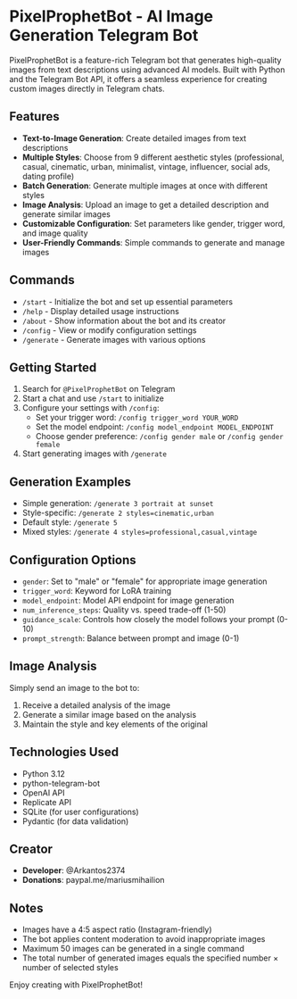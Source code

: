 # PixelProphetBot - AI Image Generation Telegram Bot

PixelProphetBot is a feature-rich Telegram bot that generates high-quality images from text descriptions using advanced AI models. Built with Python and the Telegram Bot API, it offers a seamless experience for creating custom images directly in Telegram chats.

## Features

- **Text-to-Image Generation**: Create detailed images from text descriptions
- **Multiple Styles**: Choose from 9 different aesthetic styles (professional, casual, cinematic, urban, minimalist, vintage, influencer, social ads, dating profile)
- **Batch Generation**: Generate multiple images at once with different styles
- **Image Analysis**: Upload an image to get a detailed description and generate similar images
- **Customizable Configuration**: Set parameters like gender, trigger word, and image quality
- **User-Friendly Commands**: Simple commands to generate and manage images

## Commands

- `/start` - Initialize the bot and set up essential parameters
- `/help` - Display detailed usage instructions
- `/about` - Show information about the bot and its creator
- `/config` - View or modify configuration settings
- `/generate` - Generate images with various options

## Getting Started

1. Search for `@PixelProphetBot` on Telegram
2. Start a chat and use `/start` to initialize
3. Configure your settings with `/config`:
   - Set your trigger word: `/config trigger_word YOUR_WORD`
   - Set the model endpoint: `/config model_endpoint MODEL_ENDPOINT`
   - Choose gender preference: `/config gender male` or `/config gender female`
4. Start generating images with `/generate`

## Generation Examples

- Simple generation: `/generate 3 portrait at sunset`
- Style-specific: `/generate 2 styles=cinematic,urban`
- Default style: `/generate 5`
- Mixed styles: `/generate 4 styles=professional,casual,vintage`

## Configuration Options

- `gender`: Set to "male" or "female" for appropriate image generation
- `trigger_word`: Keyword for LoRA training
- `model_endpoint`: Model API endpoint for image generation
- `num_inference_steps`: Quality vs. speed trade-off (1-50)
- `guidance_scale`: Controls how closely the model follows your prompt (0-10)
- `prompt_strength`: Balance between prompt and image (0-1)

## Image Analysis

Simply send an image to the bot to:

1. Receive a detailed analysis of the image
2. Generate a similar image based on the analysis
3. Maintain the style and key elements of the original

## Technologies Used

- Python 3.12
- python-telegram-bot
- OpenAI API
- Replicate API
- SQLite (for user configurations)
- Pydantic (for data validation)

## Creator

- **Developer**: @Arkantos2374
- **Donations**: paypal.me/mariusmihailion

## Notes

- Images have a 4:5 aspect ratio (Instagram-friendly)
- The bot applies content moderation to avoid inappropriate images
- Maximum 50 images can be generated in a single command
- The total number of generated images equals the specified number × number of selected styles

Enjoy creating with PixelProphetBot!
